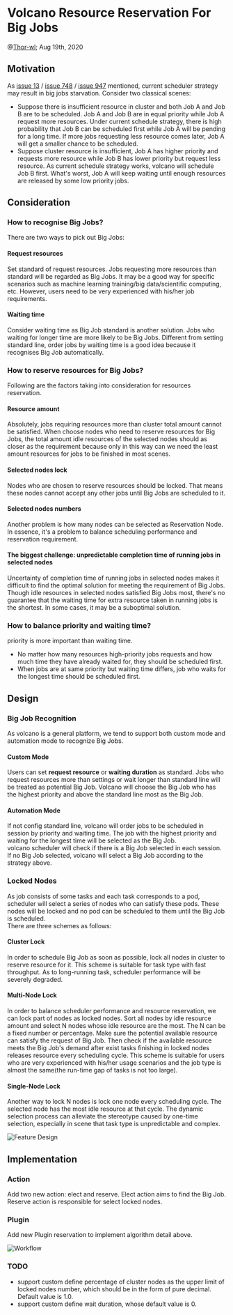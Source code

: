 # Volcano Resource Reservation For Big Jobs

@[Thor-wl](https://github.com/Thor-wl); Aug 19th, 2020

## Motivation
As [issue 13](https://github.com/volcano-sh/volcano/issues/13) / [issue 748](https://github.com/volcano-sh/volcano/issues/748) 
/ [issue 947](https://github.com/volcano-sh/volcano/issues/947) mentioned, current scheduler strategy may result in big 
jobs starvation. Consider two classical scenes:
* Suppose there is insufficient resource in cluster and both Job A and Job B are to be scheduled. Job A and Job B are in 
equal priority while Job A request more resources. Under current schedule strategy, there is high probability that Job B
can be scheduled first while Job A will be pending for a long time. If more jobs requesting less resource comes later, 
Job A will get a smaller chance to be scheduled.
* Suppose cluster resource is insufficient, Job A has higher priority and requests more resource while Job B has lower
priority but request less resource. As current schedule strategy works, volcano will schedule Job B first. What's worst,
Job A will keep waiting until enough resources are released by some low priority jobs. 

## Consideration
### How to recognise Big Jobs?
There are two ways to pick out Big Jobs:
#### Request resources
Set standard of request resources. Jobs requesting more resources than standard will be regarded as Big Jobs. It may be
a good way for specific scenarios such as machine learning training/big data/scientific computing, etc. However, users 
need to be very experienced with his/her job requirements.
#### Waiting time
Consider waiting time as Big Job standard is another solution. Jobs who waiting for longer time are more likely to be
Big Jobs. Different from setting standard line, order jobs by waiting time is a good idea because it recognises Big Job
automatically.
### How to reserve resources for Big Jobs?
Following are the factors taking into consideration for resources reservation.
#### Resource amount
Absolutely, jobs requiring resources more than cluster total amount cannot be satisfied. When choose nodes who need to
reserve resources for Big Jobs, the total amount idle resources of the selected nodes should as closer as the requirement
because only in this way can we need the least amount resources for jobs to be finished in most scenes. 
#### Selected nodes lock
Nodes who are chosen to reserve resources should be locked. That means these nodes cannot accept any other jobs until Big
Jobs are scheduled to it.
#### Selected nodes numbers
Another problem is how many nodes can be selected as Reservation Node. In essence, it's a problem to balance scheduling
performance and reservation requirement.
#### The biggest challenge: unpredictable completion time of running jobs in selected nodes
Uncertainty of completion time of running jobs in selected nodes makes it difficult to find the optimal solution for 
meeting the requirement of Big Jobs. Though idle resources in selected nodes satisfied Big Jobs most, there's no guarantee 
that the waiting time for extra resource taken in running jobs is the shortest. In some cases, it may be a suboptimal 
solution.
### How to balance priority and waiting time?
priority is more important than waiting time.
* No matter how many resources high-priority jobs requests and how much time they have already waited for, they should be
scheduled first.
* When jobs are at same priority but waiting time differs, job who waits for the longest time should be scheduled first.

## Design
### Big Job Recognition
As volcano is a general platform, we tend to support both custom mode and automation mode to recognize Big Jobs.
#### Custom Mode
Users can set **request resource** or **waiting duration** as standard. Jobs who request resources more than settings or 
wait longer than standard line will be treated as potential Big Job. Volcano will choose the Big Job who has the highest 
priority and above the standard line most as the Big Job.
#### Automation Mode
If not config standard line, volcano will order jobs to be scheduled in session by priority and waiting time. The job 
with the highest priority and waiting for the longest time will be selected as the Big Job.                                                                                
volcano scheduler will check if there is a Big Job selected in each session. If no Big Job selected, volcano will select
a Big Job according to the strategy above.
### Locked Nodes
As job consists of some tasks and each task corresponds to a pod, scheduler will select a series of nodes who can satisfy
these pods. These nodes will be locked and no pod can be scheduled to them until the Big Job is scheduled.  
There are three schemes as follows:
#### Cluster Lock
In order to schedule Big Job as soon as possible, lock all nodes in cluster to reserve resource for it. This scheme is 
suitable for task type with fast throughput. As to long-running task, scheduler performance will be severely degraded.
#### Multi-Node Lock
In order to balance scheduler performance and resource reservation, we can lock part of nodes as locked nodes. Sort all
nodes by idle resource amount and select N nodes whose idle resource are the most. The N can be a fixed number or percentage.
Make sure the potential available resource can satisfy the request of Big Job. Then check if the available resource meets
the Big Job's demand after exist tasks finishing in locked nodes releases resource every scheduling cycle. This scheme is
suitable for users who are very experienced with his/her usage scenarios and the job type is almost the same(the run-time
gap of tasks is not too large).
#### Single-Node Lock
Another way to lock N nodes is lock one node every scheduling cycle. The selected node has the most idle resource at that
cycle. The dynamic selection process can alleviate the stereotype caused by one-time selection, especially in scene that
task type is unpredictable and complex.

![Feature Design](./images/reservation_design.png)

## Implementation
### Action
Add two new action: elect and reserve. Elect action aims to find the Big Job. Reserve action is responsible for select
locked nodes.
### Plugin 
Add new Plugin reservation to implement algorithm detail above.

![Workflow](./images/reservation_workflow.png)

### TODO
* support custom define percentage of cluster nodes as the upper limit of locked nodes number, which should be in the 
form of pure decimal. Default value is 1.0.
* support custom define wait duration, whose default value is 0.
